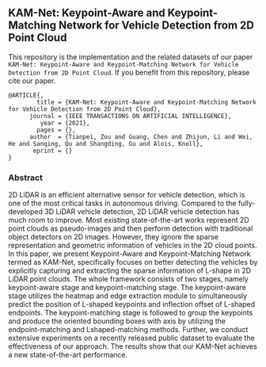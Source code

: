 ## KAM-Net: Keypoint-Aware and Keypoint-Matching Network for Vehicle Detection from 2D Point Cloud

This repository is the implementation and the related datasets of our paper `KAM-Net: Keypoint-Aware and Keypoint-Matching Network for Vehicle Detection from 2D Point Cloud`. If you benefit from this repository, please cite our paper.

```
@ARTICLE{,
        title = {KAM-Net: Keypoint-Aware and Keypoint-Matching Network for Vehicle Detection from 2D Point Cloud},
      journal = {IEEE TRANSACTIONS ON ARTIFICIAL INTELLIGENCE},
         year = {2021},
        pages = {},
      author  = {Tianpei, Zou and Guang, Chen and Zhijun, Li and Wei, He and Sanqing, Qu and Shangding, Gu and Alois, Knoll}, 
       eprint = {} 
}
```

### Abstract

2D LiDAR is an efficient alternative sensor for vehicle detection, which is one of the most critical tasks in autonomous driving. Compared to the fully-developed 3D LiDAR vehicle detection, 2D LiDAR vehicle detection has much room to improve. Most existing state-of-the-art works represent 2D point clouds as pseudo-images and then perform detection with traditional object detectors on 2D images. However, they ignore the sparse representation and geometric information of vehicles in the 2D cloud points. In this paper, we present Keypoint-Aware and Keypoint-Matching Network termed as KAM-Net, specifically focuses on better detecting the vehicles by explicitly capturing and extracting the sparse information of L-shape in 2D LiDAR point clouds. The whole framework consists of two stages, namely keypoint-aware stage and keypoint-matching stage. The keypoint-aware stage utilizes the heatmap and edge extraction module to simultaneously predict the position of L-shaped keypoints and inflection offset of L-shaped endpoints. The keypoint-matching stage is followed to group the keypoints and produce the oriented bounding boxes with axis by utilizing the endpoint-matching and Lshaped-matching methods. Further, we conduct extensive experiments on a recently released public dataset to evaluate the effectiveness of our approach. The results show that our KAM-Net achieves a new state-of-the-art performance.
